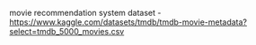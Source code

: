movie recommendation system
dataset - https://www.kaggle.com/datasets/tmdb/tmdb-movie-metadata?select=tmdb_5000_movies.csv
